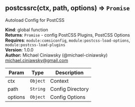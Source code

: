 <a name="postcssrc"></a>

## postcssrc(ctx, path, options) ⇒ <code>Promise</code>
Autoload Config for PostCSS

**Kind**: global function  
**Returns**: <code>Promise</code> - config  PostCSS Plugins, PostCSS Options  
**Requires**: <code>module:comsiconfig</code>, <code>module:postcss-load-options</code>, <code>module:postcss-load-plugins</code>  
**Version**: 1.0.0  
**Author:** Michael Ciniawsky (@michael-ciniawsky) <michael.ciniawsky@gmail.com>  

| Param | Type | Description |
| --- | --- | --- |
| ctx | <code>Object</code> | Context |
| path | <code>String</code> | Config Directory |
| options | <code>Object</code> | Config Options |

